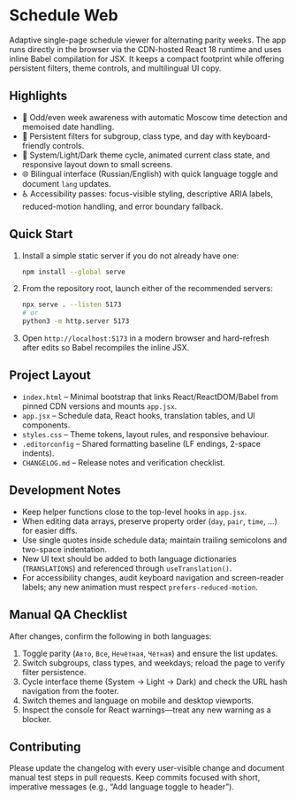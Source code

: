 # Schedule Web

Adaptive single-page schedule viewer for alternating parity weeks. The app runs directly in the browser via the CDN-hosted React 18 runtime and uses inline Babel compilation for JSX. It keeps a compact footprint while offering persistent filters, theme controls, and multilingual UI copy.

## Highlights

- 📅 Odd/even week awareness with automatic Moscow time detection and memoised date handling.
- 🎯 Persistent filters for subgroup, class type, and day with keyboard-friendly controls.
- 🎨 System/Light/Dark theme cycle, animated current class state, and responsive layout down to small screens.
- 🌐 Bilingual interface (Russian/English) with quick language toggle and document `lang` updates.
- ♿ Accessibility passes: focus-visible styling, descriptive ARIA labels, reduced-motion handling, and error boundary fallback.

## Quick Start

1. Install a simple static server if you do not already have one:
   ```bash
   npm install --global serve
   ```

2. From the repository root, launch either of the recommended servers:
   ```bash
   npx serve . --listen 5173
   # or
   python3 -m http.server 5173
   ```

3. Open `http://localhost:5173` in a modern browser and hard-refresh after edits so Babel recompiles the inline JSX.

## Project Layout

- `index.html` – Minimal bootstrap that links React/ReactDOM/Babel from pinned CDN versions and mounts `app.jsx`.
- `app.jsx` – Schedule data, React hooks, translation tables, and UI components.
- `styles.css` – Theme tokens, layout rules, and responsive behaviour.
- `.editorconfig` – Shared formatting baseline (LF endings, 2-space indents).
- `CHANGELOG.md` – Release notes and verification checklist.

## Development Notes

- Keep helper functions close to the top-level hooks in `app.jsx`.
- When editing data arrays, preserve property order (`day`, `pair`, `time`, …) for easier diffs.
- Use single quotes inside schedule data; maintain trailing semicolons and two-space indentation.
- New UI text should be added to both language dictionaries (`TRANSLATIONS`) and referenced through `useTranslation()`.
- For accessibility changes, audit keyboard navigation and screen-reader labels; any new animation must respect `prefers-reduced-motion`.

## Manual QA Checklist

After changes, confirm the following in both languages:

1. Toggle parity (`Авто`, `Все`, `Нечётная`, `Чётная`) and ensure the list updates.
2. Switch subgroups, class types, and weekdays; reload the page to verify filter persistence.
3. Cycle interface theme (System → Light → Dark) and check the URL hash navigation from the footer.
4. Switch themes and language on mobile and desktop viewports.
5. Inspect the console for React warnings—treat any new warning as a blocker.

## Contributing

Please update the changelog with every user-visible change and document manual test steps in pull requests. Keep commits focused with short, imperative messages (e.g., “Add language toggle to header”).
